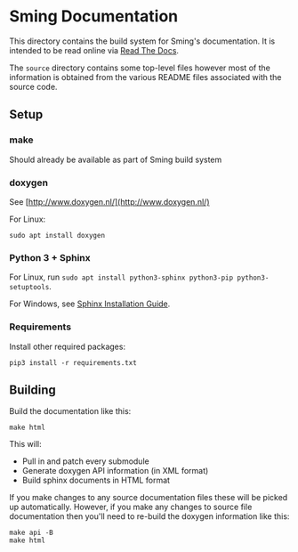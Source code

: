 # Sming Documentation

This directory contains the build system for Sming's documentation.
It is intended to be read online via [Read The Docs](https://sming.readthedocs.io).

The `source` directory contains some top-level files however most of the
information is obtained from the various README files associated with the source code.

## Setup

### make

Should already be available as part of Sming build system

### doxygen

See [http://www.doxygen.nl/](http://www.doxygen.nl/)

For Linux:

	sudo apt install doxygen

### Python 3 + Sphinx

For Linux, run `sudo apt install python3-sphinx python3-pip python3-setuptools`.

For Windows, see [Sphinx Installation Guide](https://www.sphinx-doc.org/en/master/usage/installation.html).

### Requirements

Install other required packages:

	pip3 install -r requirements.txt


## Building

Build the documentation like this:

	make html

This will:

* Pull in and patch every submodule
* Generate doxygen API information (in XML format)
* Build sphinx documents in HTML format

If you make changes to any source documentation files these will be
picked up automatically. However, if you make any changes to source
file documentation then you'll need to re-build the doxygen information
like this:

	make api -B
	make html
